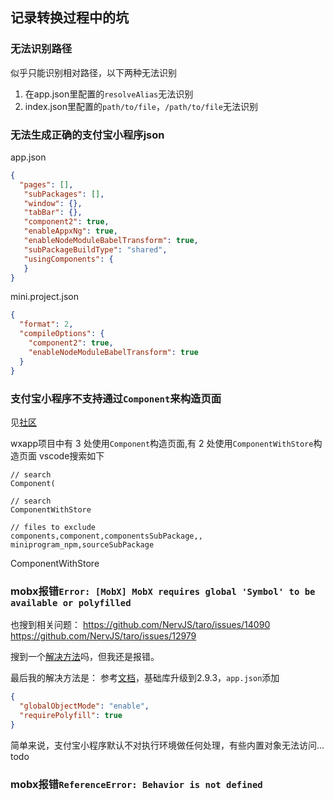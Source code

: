 ## 记录转换过程中的坑

### 无法识别路径
似乎只能识别相对路径，以下两种无法识别
1. 在app.json里配置的`resolveAlias`无法识别
2. index.json里配置的`path/to/file`，`/path/to/file`无法识别

### 无法生成正确的支付宝小程序json
app.json
```json
{
  "pages": [],
   "subPackages": [],
   "window": {},
   "tabBar": {},
   "component2": true,
   "enableAppxNg": true,
   "enableNodeModuleBabelTransform": true,
   "subPackageBuildType": "shared",
   "usingComponents": {
   }
}
```
mini.project.json
```json
{
  "format": 2,
  "compileOptions": {
    "component2": true,
    "enableNodeModuleBabelTransform": true
  }
}
```

### 支付宝小程序不支持通过`Component`来构造页面
见[社区](https://open.alipay.com/portal/forum/post/29501028)

wxapp项目中有 3 处使用`Component`构造页面,有 2 处使用`ComponentWithStore`构造页面
vscode搜索如下
```
// search
Component(

// search
ComponentWithStore

// files to exclude
components,component,componentsSubPackage,, miniprogram_npm,sourceSubPackage
```

ComponentWithStore

### mobx报错`Error: [MobX] MobX requires global 'Symbol' to be available or polyfilled`

也搜到相关问题：
https://github.com/NervJS/taro/issues/14090
https://github.com/NervJS/taro/issues/12979

搜到一个[解决方法](https://github.com/NervJS/taro/issues/12979#issuecomment-1365019553)吗，但我还是报错。

最后我的解决方法是：
参考[文档](https://opendocs.alipay.com/mini/framework/implementation-detail)，基础库升级到2.9.3，`app.json`添加
```json
{
  "globalObjectMode": "enable",
  "requirePolyfill": true
}
```

简单来说，支付宝小程序默认不对执行环境做任何处理，有些内置对象无法访问... todo


### mobx报错`ReferenceError: Behavior is not defined`